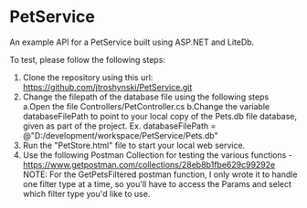 # PetService
An example API for a PetService built using ASP.NET and LiteDb.

To test, please follow the following steps:

1. Clone the repository using this url: https://github.com/jtroshynski/PetService.git
2. Change the filepath of the database file using the following steps
  a.Open the file Controllers/PetController.cs
  b.Change the variable databaseFilePath to point to your local copy of the Pets.db file database, given as part of the project.
    Ex. databaseFilePath = @"D:/development/workspace/PetService/Pets.db"
3. Run the "PetStore.html" file to start your local web service.
4. Use the following Postman Collection for testing the various functions
  -https://www.getpostman.com/collections/28eb8b1fbe629c99292e
  NOTE: For the GetPetsFiltered postman function, I only wrote it to handle one filter type at a time, so you'll have to access the Params and select which filter type you'd like to use.

